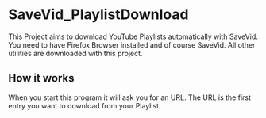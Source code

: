 # SaveVid_PlaylistDownload

This Project aims to download YouTube Playlists automatically with SaveVid.
You need to have Firefox Browser installed and of course SaveVid.
All other utilities are downloaded with this project.

## How it works
When you start this program it will ask you for an URL. The URL is the first entry you want to download from your Playlist.
